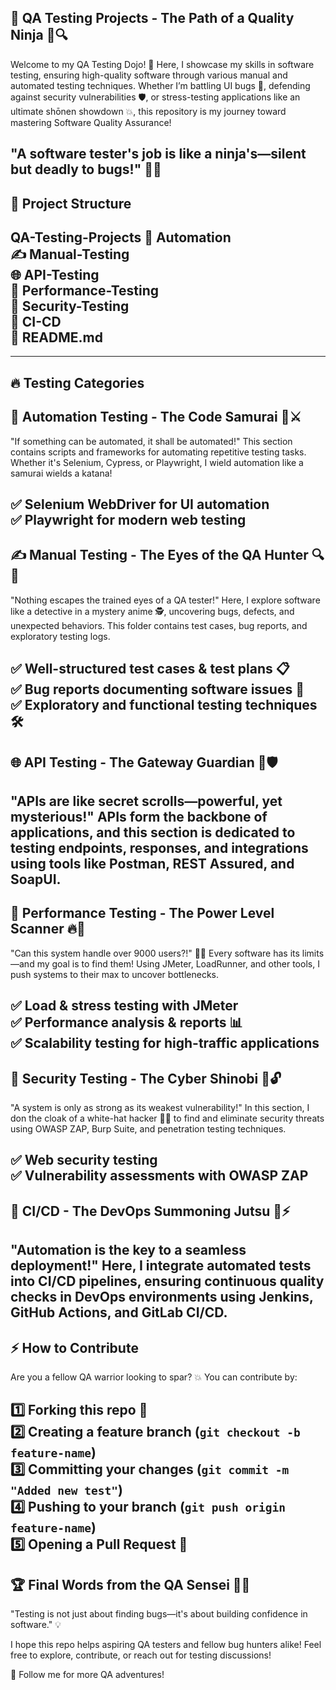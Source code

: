 🎯 QA Testing Projects - The Path of a Quality Ninja 🥷🔍
---
Welcome to my QA Testing Dojo! 🏯 Here, I showcase my skills in software testing, ensuring high-quality software through various manual and automated testing techniques. Whether I’m battling UI bugs 🐞, defending against security vulnerabilities 🛡️, or stress-testing applications like an ultimate shōnen showdown 💥, this repository is my journey toward mastering Software Quality Assurance!

"A software tester's job is like a ninja's—silent but deadly to bugs!" 🥷🐛
---

## 📂 Project Structure
QA-Testing-Projects
🤖 Automation <br>
✍️ Manual-Testing <br>
🌐 API-Testing <br>
🚀 Performance-Testing <br>
🔐 Security-Testing <br>
🔄 CI-CD <br>
📜 README.md <br>
---
---
🔥 Testing Categories
---
## 🤖 Automation Testing - The Code Samurai 🏯⚔️
"If something can be automated, it shall be automated!"
This section contains scripts and frameworks for automating repetitive testing tasks. Whether it's Selenium, Cypress, or Playwright, I wield automation like a samurai wields a katana!

✅ Selenium WebDriver for UI automation <br>
✅ Playwright for modern web testing <br>
---
## ✍️ Manual Testing - The Eyes of the QA Hunter 🔍🧐
"Nothing escapes the trained eyes of a QA tester!"
Here, I explore software like a detective in a mystery anime 🕵️, uncovering bugs, defects, and unexpected behaviors. This folder contains test cases, bug reports, and exploratory testing logs.

✅ Well-structured test cases & test plans 📋 <br>
✅ Bug reports documenting software issues 🐛 <br>
✅ Exploratory and functional testing techniques 🛠️ <br>
---
## 🌐 API Testing - The Gateway Guardian 🚪🛡️
"APIs are like secret scrolls—powerful, yet mysterious!"
APIs form the backbone of applications, and this section is dedicated to testing endpoints, responses, and integrations using tools like Postman, REST Assured, and SoapUI.
---
## 🚀 Performance Testing - The Power Level Scanner 🔥💪
"Can this system handle over 9000 users?!" 👀💥
Every software has its limits—and my goal is to find them! Using JMeter, LoadRunner, and other tools, I push systems to their max to uncover bottlenecks.

✅ Load & stress testing with JMeter <br>
✅ Performance analysis & reports 📊 <br>
✅ Scalability testing for high-traffic applications <br>
---
## 🔐 Security Testing - The Cyber Shinobi 🥷🔓
"A system is only as strong as its weakest vulnerability!"
In this section, I don the cloak of a white-hat hacker 🏴‍☠️ to find and eliminate security threats using OWASP ZAP, Burp Suite, and penetration testing techniques.

✅ Web security testing <br> 
✅ Vulnerability assessments with OWASP ZAP <br>
---
## 🔄 CI/CD - The DevOps Summoning Jutsu 📜⚡
"Automation is the key to a seamless deployment!"
Here, I integrate automated tests into CI/CD pipelines, ensuring continuous quality checks in DevOps environments using Jenkins, GitHub Actions, and GitLab CI/CD.
---
## ⚡ How to Contribute
Are you a fellow QA warrior looking to spar? 💥 You can contribute by:

 1️⃣ Forking this repo 🍴 <br>
 2️⃣ Creating a feature branch (`git checkout -b feature-name`) <br>
 3️⃣ Committing your changes (`git commit -m "Added new test"`) <br>
 4️⃣ Pushing to your branch (`git push origin feature-name`) <br>
 5️⃣ Opening a Pull Request 🎯
---
## 🏆 Final Words from the QA Sensei 🥋🎌
"Testing is not just about finding bugs—it's about building confidence in software." 💡

I hope this repo helps aspiring QA testers and fellow bug hunters alike! Feel free to explore, contribute, or reach out for testing discussions!

🚀 Follow me for more QA adventures!







